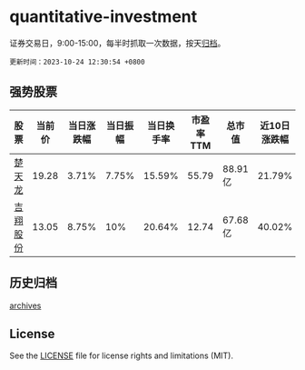 # quantitative-investment

证券交易日，9:00-15:00，每半时抓取一次数据，按天[归档](archives)。

`更新时间：2023-10-24 12:30:54 +0800`

## 强势股票

|股票|当前价|当日涨跌幅|当日振幅|当日换手率|市盈率TTM|总市值|近10日涨跌幅|
|----|----|----|----|----|----|----|----|
|[楚天龙](https://xueqiu.com/S/SZ003040)|19.28|3.71%|7.75%|15.59%|55.79|88.91亿|21.79%|
|[吉翔股份](https://xueqiu.com/S/SH603399)|13.05|8.75%|10%|20.64%|12.74|67.68亿|40.02%|

## 历史归档

[archives](archives)

## License

See the [LICENSE](LICENSE) file for license rights and limitations (MIT).